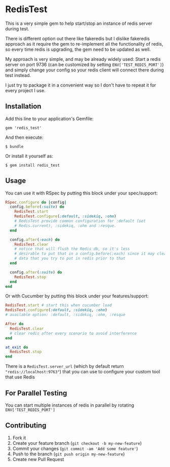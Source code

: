 # RedisTest

This is a very simple gem to help start/stop an instance of redis server
during test.

There is different option out there like fakeredis but I dislike
fakeredis approach as it require the gem to re-implement all the
functionality of redis, so every time redis is upgrading, the gem
need to be updated as well.

My approach is very simple, and may be already widely used:
Start a redis server on port 9736 (can be
customized by setting `ENV['TEST_REDIS_PORT']`) and simply change your
config so your redis client will connect there during test instead.

I just try to package it in a convenient way so I don't have to repeat
it for every project I use.

## Installation

Add this line to your application's Gemfile:

    gem 'redis_test'

And then execute:

    $ bundle

Or install it yourself as:

    $ gem install redis_test

## Usage

You can use it with RSpec by putting this block under your spec/support:

```ruby
RSpec.configure do |config|
  config.before(:suite) do
    RedisTest.start
    RedisTest.configure(:default, :sidekiq, :ohm)
    # RedisTest provide common configuration for :default (set
    # Redis.current), :sidekiq, :ohm and :resque.
  end

  config.after(:each) do
    RedisTest.clear
    # notice that will flush the Redis db, so it's less
    # desirable to put that in a config.before(:each) since it may clean any
    # data that you try to put in redis prior to that
  end

  config.after(:suite) do
    RedisTest.stop
  end
end
```

Or with Cucumber by putting this block under your features/support:

```ruby
RedisTest.start # start this when cucumber load
RedisTest.configure(:default, :sidekiq, :ohm)
# available option: :default, :sidekiq, :ohm, :resque

After do
  RedisTest.clear
  # clear redis after every scenario to avoid interference
end

at_exit do
  RedisTest.stop
end

```

There is a `RedisTest.server_url` (which by default return
`"redis://localhost:9763"`) that you can use to configure your custom tool
that use Redis

## For Parallel Testing
You can start multiple instances of redis in parallel by rotating
`ENV['TEST_REDIS_PORT']`

## Contributing

1. Fork it
2. Create your feature branch (`git checkout -b my-new-feature`)
3. Commit your changes (`git commit -am 'Add some feature'`)
4. Push to the branch (`git push origin my-new-feature`)
5. Create new Pull Request
